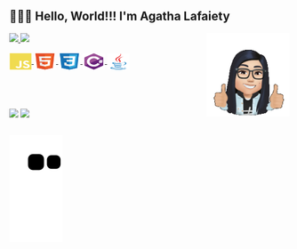 ## 🙋🏻‍♀️ Hello, World!!! I'm Agatha Lafaiety

  <img align="right" alt="agatha" height="150" width="150" src="imagens/agatha.png"> 
  
 <div>
  <a href="https://github.com/agathalafaiety">
  <img height="150em" src="https://github-readme-stats.vercel.app/api?username=agathalafaiety&show_icons=true&theme=midnight-purple&include_all_commits=true&count_private=true"/>
  <img height="150em" src="https://github-readme-stats.vercel.app/api/top-langs/?username=agathalafaiety&layout=compact&langs_count=16&theme=midnight-purple"/>
<div>
 
<div style="display: inline_block"><br>
 
  <img align="center" alt="agatha-Js" height="30" width="40" src="https://raw.githubusercontent.com/devicons/devicon/master/icons/javascript/javascript-plain.svg">
  <img align="center" alt="agatha-HTML" height="30" width="40" src="https://raw.githubusercontent.com/devicons/devicon/master/icons/html5/html5-original.svg">
  <img align="center" alt="agatha-CSS" height="30" width="40" src="https://raw.githubusercontent.com/devicons/devicon/master/icons/css3/css3-original.svg">
  <img align="center" alt="agatha-Csharp" height="30" width="40" src="https://raw.githubusercontent.com/devicons/devicon/master/icons/csharp/csharp-original.svg">
  <img align="center" alt="agatha-java" height="30" width="40" src="https://raw.githubusercontent.com/devicons/devicon/master/icons/java/java-original.svg">

 <br>

 #
 
 <br>
 
  <a href="https://instagram.com/lafaiety_" target="_blank"><img src="https://img.shields.io/badge/-Instagram-%23E4405F?style=for-the-badge&logo=instagram&logoColor=white" target="_blank"></a>
  <a href="https://www.linkedin.com/in/agatha-lafaiety-45875016a" target="_blank"><img src="https://img.shields.io/badge/-LinkedIn-%230077B5?style=for-the-badge&logo=linkedin&logoColor=white" target="_blank"></a> 
 
</div>
 
##
 
 <div> 
 
 ![Snake animation](https://github.com/rafaballerini/rafaballerini/blob/output/github-contribution-grid-snake.svg)

</div>
